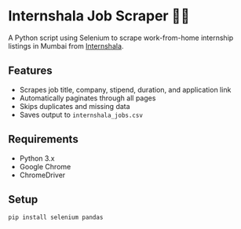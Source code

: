 # Internshala Job Scraper 🕵️‍♂️

A Python script using Selenium to scrape work-from-home internship listings in Mumbai from [Internshala](https://internshala.com).

## Features

- Scrapes job title, company, stipend, duration, and application link
- Automatically paginates through all pages
- Skips duplicates and missing data
- Saves output to `internshala_jobs.csv`

## Requirements

- Python 3.x
- Google Chrome
- ChromeDriver

## Setup

```bash
pip install selenium pandas
